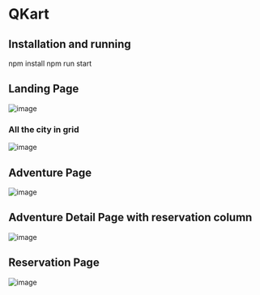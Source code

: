# QKart

## Installation and running
npm install
npm run start

## Landing Page
![image](https://github.com/ehteshamtarq/QKart/assets/72429244/03ad798d-882d-4fd0-8b6b-ac2866867764)

### All the city in grid 
![image](https://github.com/ehteshamtarq/QKart/assets/72429244/866cd44d-0ce2-41df-9b17-157a0ecb3feb)

## Adventure Page

![image](https://github.com/ehteshamtarq/QKart/assets/72429244/0e55c2f0-fecf-4e98-9c76-5bedce66c1e7)

## Adventure Detail Page with reservation column

![image](https://github.com/ehteshamtarq/QKart/assets/72429244/2fe6f1ec-8739-4d94-8010-7613ffec2d68)

## Reservation Page
![image](https://github.com/ehteshamtarq/QKart/assets/72429244/22f43071-8ac0-4e91-8987-6aa08e05f04b)




